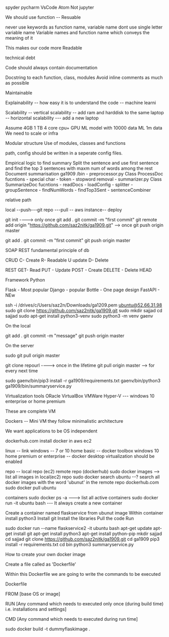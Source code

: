 spyder pycharm VsCode Atom Not jupyter

We should use function -- Resuable

never use keywords as function name, variable name dont use single letter variable name Variable names and function name which conveys the meaning of it

This makes our code more Readable

technical debt

Code should always contain documentation

Docstring to each function, class, modules Avoid inline comments as much as possible

Maintainable

Explainability -- how easy it is to understand the code -- machine learni

Scalability -- vertical scalability -- add ram and harddisk to the same laptop -- horizontal scalability --- add a new laptop

Assume 4GB 1 TB 4 core cpu+ GPU ML model with 10000 data ML 1m data We need to scale or infra

Modular structure Use of modules, classes and functions

path, config should be written in a seperate config files.

Empirical logic to find summary Split the sentence and use first sentence and find the top 3 sentences with maxm num of words among the rest Document summarisation ga1909 /bin - preprocessor.py Class ProcessDoc fucntions - special char - token - stopword removal - summarizer.py Class SummarizeDoc fucntions - readDocs - loadConfig - splitter - groupSentence - findNumWords - findTop3Sent - sentenceCombiner

relative path

local --push---git repo ---pull -- aws instance-- deploy

git init ----> only once git add . git commit -m "first commit" git remote add origin "https://github.com/saz2nitk/ga1909.git" --> once git push origin master

git add . git commit -m "first commit" git push origin master

SOAP REST fundamental principle of db

CRUD C- Create R- Readable U update D- Delete

REST GET- Read PUT - Update POST - Create DELETE - Delete HEAD

Framework Python

Flask - Most popular Django - popular Bottle - One page design FastAPI - NEw

ssh -i /drives/c/Users/saz2n/Downloads/ga1209.pem ubuntu@52.66.31.98 sudo git clone https://github.com/saz2nitk/ga1909.git sudo mkdir sajjad cd sajjad sudo apt-get install python3-venv sudo python3 -m venv gaenv

On the local

git add . git commit -m "message" git push origin master

On the server

sudo git pull origin master

git clone repourl ----> once in the lifetime git pull origin master --> for every next time

sudo gaenv/bin/pip3 install -r ga1909/requirements.txt gaenv/bin/python3 ga1909/bin/summaryservice.py

Virtualization tools ORacle VirtualBox VMWare Hyper-V --- windows 10 enterprise or home premium

These are complete VM

Dockers -- Mini VM they follow minimalistic architecture

We want applications to be OS independent

dockerhub.com install docker in aws ec2

linux -- link windows -- 7 or 10 home basic -- docker toolbox windows 10 home premium or enterprise -- docker desktop virtualization should be enabled

repo -- local repo (ec2) remote repo (dockerhub) sudo docker images --> list all images in local(ec2) repo sudo docker search ubuntu --? search all docker images with the word 'ubunut' in the remote repo dockerhub.com sudo docker pull ubuntu

containers sudo docker ps -a ---> list all active containers sudo docker run -it ubuntu bash --- It always create a new container

Create a container named flaskservice from ubunut image Within container install python3 Install git Install the libraries Pull the code Run

sudo docker run --name flaskservice2 -it ubuntu bash apt-get update apt-get install git apt-get install python3 apt-get install python-pip mkdir sajjad cd sajjad git clone https://github.com/saz2nitk/ga1909.git cd ga1909 pip3 install -r requirements.txt cd bin python3 summaryservice.py

How to create your own docker image

Create a file called as 'Dockerfile'

Within this Dockerfile we are going to write the commands to be executed

Dockerfile

FROM [base OS or image]

RUN [Any command which needs to executed only once (during build time) i.e. installations and settings]

CMD [Any command which needs to executed during run time]

sudo docker build -t dummyflaskimage .